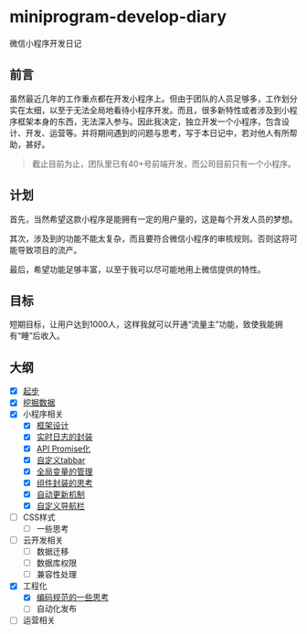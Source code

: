 # miniprogram-develop-diary
微信小程序开发日记

## 前言

虽然最近几年的工作重点都在开发小程序上。但由于团队的人员足够多，工作划分实在太细，以至于无法全局地看待小程序开发。而且，很多新特性或者涉及到小程序框架本身的东西，无法深入参与。因此我决定，独立开发一个小程序，包含设计、开发、运营等。并将期间遇到的问题与思考，写于本日记中，若对他人有所帮助，甚好。

> 截止目前为止，团队里已有40+号前端开发，而公司目前只有一个小程序。

## 计划

首先，当然希望这款小程序是能拥有一定的用户量的，这是每个开发人员的梦想。

其次，涉及到的功能不能太复杂，而且要符合微信小程序的审核规则。否则这将可能导致项目的流产。

最后，希望功能足够丰富，以至于我可以尽可能地用上微信提供的特性。

## 目标

短期目标，让用户达到1000人，这样我就可以开通“流量主”功能，致使我能拥有“睡”后收入。

## 大纲

- [x] [起步](start.md)
- [x] [挖掘数据](fetch-data.md)
- [x] 小程序相关
    - [x] [框架设计](frame-design.md)
    - [x] [实时日志的封装](log-wrapper.md)
    - [x] [API Promise化](api-promisify.md)
    - [x] [自定义tabbar](custom-tabbar.md)
    - [x] [全局变量的管理](global-data-manage.md)
    - [x] [组件封装的思考](thinking-about-components.md)
    - [x] [自动更新机制](update.md)
    - [x] [自定义导航栏](custom-navigator.md)
- [ ] CSS样式
    - [ ] 一些思考
- [ ] 云开发相关
    - [ ] 数据迁移
    - [ ] 数据库权限
    - [ ] 兼容性处理
- [x] 工程化
    - [x] [编码规范的一些思考](code-style-guide.md)
    - [ ] 自动化发布
- [ ] 运营相关